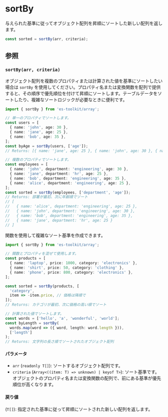 # sortBy

与えられた基準に従ってオブジェクト配列を昇順にソートした新しい配列を返します。

```typescript
const sorted = sortBy(arr, criteria);
```

## 参照

### `sortBy(arr, criteria)`

オブジェクト配列を複数のプロパティまたは計算された値を基準にソートしたい場合は `sortBy` を使用してください。プロパティ名または変換関数を配列で提供すると、その順序で優先順位を付けて昇順にソートします。テーブルデータをソートしたり、複雑なソートロジックが必要なときに便利です。

```typescript
import { sortBy } from 'es-toolkit/array';

// 単一のプロパティでソートします。
const users = [
  { name: 'john', age: 30 },
  { name: 'jane', age: 25 },
  { name: 'bob', age: 35 },
];
const byAge = sortBy(users, ['age']);
// Returns: [{ name: 'jane', age: 25 }, { name: 'john', age: 30 }, { name: 'bob', age: 35 }]

// 複数のプロパティでソートします。
const employees = [
  { name: 'john', department: 'engineering', age: 30 },
  { name: 'jane', department: 'hr', age: 25 },
  { name: 'bob', department: 'engineering', age: 35 },
  { name: 'alice', department: 'engineering', age: 25 },
];
const sorted = sortBy(employees, ['department', 'age']);
// Returns: 部署が最初、次に年齢順でソート
// [
//   { name: 'alice', department: 'engineering', age: 25 },
//   { name: 'john', department: 'engineering', age: 30 },
//   { name: 'bob', department: 'engineering', age: 35 },
//   { name: 'jane', department: 'hr', age: 25 }
// ]
```

関数を使用して複雑なソート基準を作成できます。

```typescript
import { sortBy } from 'es-toolkit/array';

// 関数とプロパティを混ぜて使用します。
const products = [
  { name: 'laptop', price: 1000, category: 'electronics' },
  { name: 'shirt', price: 50, category: 'clothing' },
  { name: 'phone', price: 800, category: 'electronics' },
];

const sorted = sortBy(products, [
  'category',
  item => -item.price, // 価格は降順で
]);
// Returns: カテゴリが最初、次に価格の高い順でソート

// 計算された値でソートします。
const words = ['hello', 'a', 'wonderful', 'world'];
const byLength = sortBy(
  words.map(word => ({ word, length: word.length })),
  ['length']
);
// Returns: 文字列の長さ順でソートされたオブジェクト配列
```

#### パラメータ

- `arr` (`readonly T[]`): ソートするオブジェクト配列です。
- `criteria` (`Array<((item: T) => unknown) | keyof T>`): ソート基準です。オブジェクトのプロパティ名または変換関数の配列で、前にある基準が優先順位が高くなります。

#### 戻り値

(`T[]`): 指定された基準に従って昇順にソートされた新しい配列を返します。
